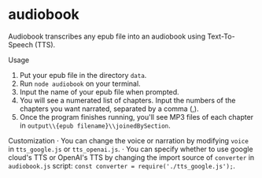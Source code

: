 # audiobook

Audiobook transcribes any epub file into an audiobook using Text-To-Speech (TTS). 

Usage

1. Put your epub file in the directory `data`. 
2. Run `node audiobook` on your terminal.
3. Input the name of your epub file when prompted.
4. You will see a numerated list of chapters. Input the numbers of the chapters you want narrated, separated by a comma (,). 
5. Once the program finishes running, you'll see MP3 files of each chapter in `output\\{epub filename}\\joinedBySection`.

Customization
$\cdot$ You can change the voice or narration by modifying `voice` in `tts_google.js` or `tts_openai.js`. 
$\cdot$ You can specify whether to use google cloud's TTS or OpenAI's TTS by changing the import source of `converter` in `audiobook.js` script:
`const converter = require('./tts_google.js');`.
